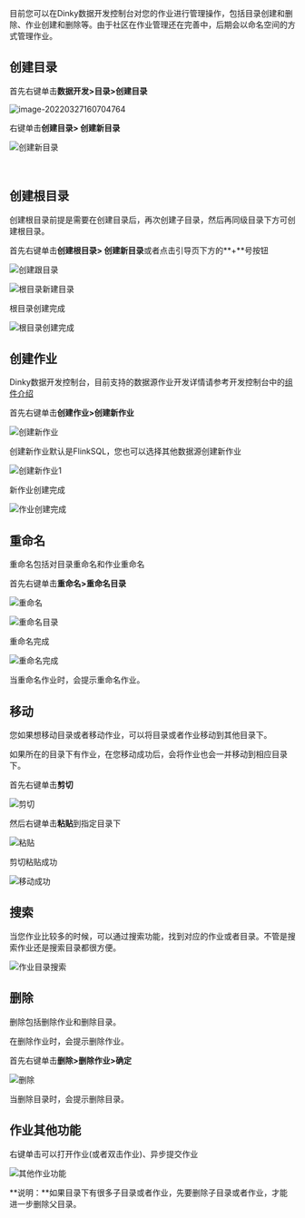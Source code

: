 目前您可以在Dinky数据开发控制台对您的作业进行管理操作，包括目录创建和删除、作业创建和删除等。由于社区在作业管理还在完善中，后期会以命名空间的方式管理作业。

## 创建目录

首先右键单击**数据开发>目录>创建目录**

![image-20220327160704764](http://www.aiwenmo.com/dinky/dev/docs/image-20220327160704764.png)

右键单击**创建目录> 创建新目录**

![创建新目录](http://www.aiwenmo.com/dinky/dev/docs/%E5%88%9B%E5%BB%BA%E6%96%B0%E7%9B%AE%E5%BD%95.png)



​         

## 创建根目录

创建根目录前提是需要在创建目录后，再次创建子目录，然后再同级目录下方可创建根目录。

首先右键单击**创建根目录> 创建新目录**或者点击引导页下方的**+**号按钮

![创建跟目录](http://www.aiwenmo.com/dinky/dev/docs/%E5%88%9B%E5%BB%BA%E8%B7%9F%E7%9B%AE%E5%BD%95.png)

![根目录新建目录](http://www.aiwenmo.com/dinky/dev/docs/%E6%A0%B9%E7%9B%AE%E5%BD%95%E6%96%B0%E5%BB%BA%E7%9B%AE%E5%BD%95.png)

根目录创建完成

![根目录创建完成](http://www.aiwenmo.com/dinky/dev/docs/%E6%A0%B9%E7%9B%AE%E5%BD%95%E5%88%9B%E5%BB%BA%E5%AE%8C%E6%88%90.png)



## 创建作业

Dinky数据开发控制台，目前支持的数据源作业开发详情请参考开发控制台中的[组件介绍]()

首先右键单击**创建作业>创建新作业**

![创建新作业](http://www.aiwenmo.com/dinky/dev/docs/%E5%88%9B%E5%BB%BA%E6%96%B0%E4%BD%9C%E4%B8%9A.png)

创建新作业默认是FlinkSQL，您也可以选择其他数据源创建新作业

![创建新作业1](http://www.aiwenmo.com/dinky/dev/docs/%E5%88%9B%E5%BB%BA%E6%96%B0%E4%BD%9C%E4%B8%9A1.png)

新作业创建完成

![作业创建完成](http://www.aiwenmo.com/dinky/dev/docs/%E4%BD%9C%E4%B8%9A%E5%88%9B%E5%BB%BA%E5%AE%8C%E6%88%90.png)

## 重命名

重命名包括对目录重命名和作业重命名

首先右键单击**重命名>重命名目录**

![重命名](http://www.aiwenmo.com/dinky/dev/docs/%E9%87%8D%E5%91%BD%E5%90%8D.png)

![重命名目录](http://www.aiwenmo.com/dinky/dev/docs/%E9%87%8D%E5%91%BD%E5%90%8D%E7%9B%AE%E5%BD%95.png)

重命名完成

![重命名完成](http://www.aiwenmo.com/dinky/dev/docs/%E9%87%8D%E5%91%BD%E5%90%8D%E5%AE%8C%E6%88%90.png)

当重命名作业时，会提示重命名作业。

## 移动

您如果想移动目录或者移动作业，可以将目录或者作业移动到其他目录下。

如果所在的目录下有作业，在您移动成功后，会将作业也会一并移动到相应目录下。

首先右键单击**剪切**

![剪切](http://www.aiwenmo.com/dinky/dev/docs/%E5%89%AA%E5%88%87.png)

然后右键单击**粘贴**到指定目录下

![粘贴](http://www.aiwenmo.com/dinky/dev/docs/%E7%B2%98%E8%B4%B4.png)

剪切粘贴成功

![移动成功](http://www.aiwenmo.com/dinky/dev/docs/%E7%A7%BB%E5%8A%A8%E6%88%90%E5%8A%9F.png)

## 搜索

当您作业比较多的时候，可以通过搜索功能，找到对应的作业或者目录。不管是搜索作业还是搜索目录都很方便。

![作业目录搜索](http://www.aiwenmo.com/dinky/dev/docs/%E4%BD%9C%E4%B8%9A%E7%9B%AE%E5%BD%95%E6%90%9C%E7%B4%A2.png)

## 删除

删除包括删除作业和删除目录。

在删除作业时，会提示删除作业。

首先右键单击**删除>删除作业>确定**

![删除](http://www.aiwenmo.com/dinky/dev/docs/%E5%88%A0%E9%99%A4%E4%BD%9C%E4%B8%9A.png)

当删除目录时，会提示删除目录。

## 作业其他功能

右键单击可以打开作业(或者双击作业)、异步提交作业

![其他作业功能](http://www.aiwenmo.com/dinky/dev/docs/%E5%85%B6%E4%BB%96%E4%BD%9C%E4%B8%9A%E5%8A%9F%E8%83%BD.png)



**说明：**如果目录下有很多子目录或者作业，先要删除子目录或者作业，才能进一步删除父目录。

   
